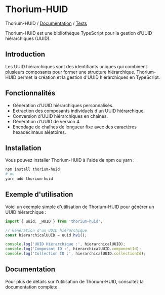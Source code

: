 # Thorium-HUID

Thorium-HUID / [Documentation](docs/modules.md) / [Tests](tests/reports/test-report.md)

Thorium-HUID est une bibliothèque TypeScript pour la gestion d'UUID hiérarchiques (UUID).

## Introduction

Les UUID hiérarchiques sont des identifiants uniques qui combinent plusieurs composants pour former une structure hiérarchique. Thorium-HUID permet la création et la gestion d'UUID hiérarchiques en TypeScript.

## Fonctionnalités

- Génération d'UUID hiérarchiques personnalisés.
- Extraction des composants individuels d'un UUID hiérarchique.
- Conversion d'UUID hiérarchiques en chaînes.
- Génération d'UUID de version 4.
- Encodage de chaînes de longueur fixe avec des caractères hexadécimaux aléatoires.

## Installation

Vous pouvez installer Thorium-HUID à l'aide de npm ou yarn :

```bash
npm install thorium-huid
# ou
yarn add thorium-huid
```

## Exemple d'utilisation

Voici un exemple simple d'utilisation de Thorium-HUID pour générer un UUID hiérarchique :

```typescript
import { uuid, _HUID } from 'thorium-huid';

// Génération d'un UUID hiérarchique
const hierarchicalUUID = uuid.hv1();

console.log('UUID Hiérarchique :', hierarchicalUUID);
console.log('Composant ID :', hierarchicalUUID.componentId);
console.log('Collection ID :', hierarchicalUUID.collectionId);
```

## Documentation

Pour plus de détails sur l'utilisation de Thorium-HUID, consultez la documentation complète.